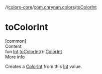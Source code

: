 //[colors-core](../../index.md)/[com.chrynan.colors](index.md)/[toColorInt](to-color-int.md)



# toColorInt  
[common]  
Content  
fun [Int](https://kotlinlang.org/api/latest/jvm/stdlib/kotlin/-int/index.html).[toColorInt](to-color-int.md)(): [ColorInt](-color-int/index.md)  
More info  


Creates a [ColorInt](-color-int/index.md) from this [Int](https://kotlinlang.org/api/latest/jvm/stdlib/kotlin/-int/index.html) value.

  




